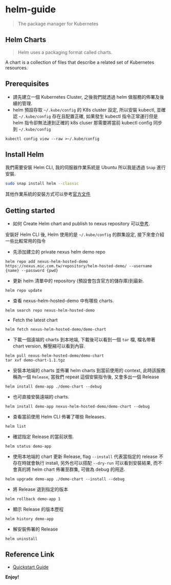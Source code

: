 # helm-guide

> The package manager for Kubernetes

## Helm Charts

> Helm uses a packaging format called charts.

A chart is a collection of files that describe a related set of Kubernetes resources.

## Prerequisites

* 請先建立一個 Kubernetes Cluster, 之後我們就透過 helm 做服務的佈署及後續的管理.
* helm 預設存取 `~/.kube/config` 的 K8s cluster 設定, 所以安裝 kubectl, 並確認 `~/.kube/config` 存在且配置正確, 如果發生 kubectl 指令正常運行但是 helm 指令卻無法連到正確的 k8s cluser 那需要將當前 kubectl config 同步到 `~/.kube/config`

```
kubectl config view --raw >~/.kube/config
```

## Install Helm

我們需要安裝 Helm CLI, 我的伺服器作業系統是 Ubuntu 所以我是透過 `Snap` 進行安裝.

```bash
sudo snap install helm --classic
```

其他作業系統的安裝方式可以參考[官方文件](https://helm.sh/docs/intro/install/)

## Getting started

* 如何 Create Helm chart and publish to nexus repository 可以[參考](https://github.com/ShungYang/helm-guide/blob/master/README-chart.md).

安裝好 Helm CLI 後, Helm 使用的是 `~/.kube/config` 的群集設定, 接下來會介紹一些比較常用的指令

* 先添加建立的 private nexus helm demo repo

```
helm repo add nexus-helm-hosted-demo https://nexus.mic.com.tw/repository/helm-hosted-demo/ --username {name} --password {pwd}
```

* 更新 helm 清單中的 repository (預設會包含官方的儲存庫)到最新.

```
helm repo update
```

* 查看 nexus-helm-hosted-demo 中有哪些 charts.

```
helm search repo nexus-helm-hosted-demo
```

* Fetch the latest chart

```
helm fetch nexus-helm-hosted-demo/demo-chart
```

* 下載一個遠端的 charts 到本地端, 下載後可以看到一個 `tar` 檔, 檔名帶著 chart version, 解壓縮可以看到內容.

```
helm pull nexus-helm-hosted-demo/demo-chart
tar xvf demo-chart-1.1.tgz
```

* 安裝本地端的 charts 並佈署 helm charts 到當前使用的 context, 此時該服務稱為一個 `Release`, 當我們 repeat 這個安裝指令後, 又會多出一個 Release

```
helm install demo-app ./demo-chart --debug
```

* 也可直接安裝遠端的 charts.

```
helm install demo-app nexus-helm-hosted-demo/demo-chart --debug
```

* 查看當前使用 Helm CLI 佈署了哪些 Releases.

```
helm list
```

* 確認指定 Release 的當前狀態.

```
helm status demo-app
```

* 使用本地端的 chart 更新 Release, flag `--install` 代表當指定的 release 不存在時就會執行 install, 另外也可以搭配 `--dry-run` 可以看到安裝結果, 而不會真的將 helm chart 佈署至群集, 可做為 debug 的用途.

```
helm upgrade demo-app ./demo-chart --install --debug
```

* 將 Release 退到指定的版本

```
helm rollback demo-app 1
```

* 顯示 Release 的版本歷程

```
helm history demo-app
```

* 解安裝佈署的 Release

```
helm uninstall
```

## Reference Link

* [Quickstart Guide](https://helm.sh/docs/intro/quickstart/)

__Enjoy!__
